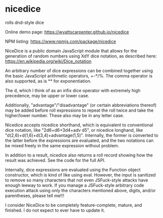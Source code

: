 # nicedice
rolls dnd-style dice

Online demo page: https://wyattscarpenter.github.io/nicedice

NPM listing: https://www.npmjs.com/package/nicedice

NiceDice is a public domain JavaScript module that allows for the generation of random numbers using XdY dice notation, as described here: https://en.wikipedia.org/wiki/Dice_notation

An arbitrary number of dice expressions can be combined together using the basic JavaScript arithmetic operators, +-*/%. The comma operator is also supported, as is ** for exponentiation.

The d, which I think of as an infix dice operator with extremely high precedence, may be upper or lower case.

Additionally, "advantage"/"disadvantage" (or certain abbreviations thereof) may be added before roll expressions to repeat the roll twice and take the higher/lower number. These also may be in any letter case.

Nicedice accepts nicedice shorthand, which is equivalent to conventional dice notation, like "2d6+d6+3d4+adv d5", or nicedice longhand, like "d(2,6)+d(1,6)+d(3,4)+advantage(1,5)". Internally, the former is converted to the latter before the expressions are evaluated, and the two notations can be mixed freely in the same expression without problem.

In addition to a result, nicedice also returns a roll record showing how the result was achieved. See the code for the full API.

Internally, dice expressions are evaluated using the Function object constructor, which is kind of like using eval. However, the input is sanitized to remove so many characters that not even JSFuck-style attacks have enough leeway to work. If you manage a JSFuck-style arbitrary code execution attack using only the characters mentioned above, digits, and/or parentheses, please tell me!!!

I consider NiceDice to be completely feature-complete, mature, and finished. I do not expect to ever have to update it.
